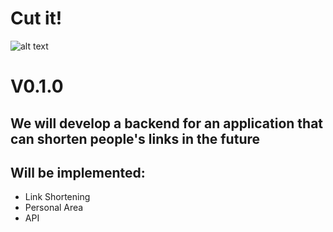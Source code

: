 # Cut it!
![alt text](https://static1.makeuseofimages.com/wordpress/wp-content/uploads/2015/11/shorten-url.jpg)
# V0.1.0
## We will develop a backend for an application that can shorten people's links in the future
## Will be implemented:
- Link Shortening
- Personal Area
- API
